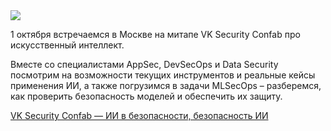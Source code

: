 <!--2025-09-15 14:31:49-->
<div class="yb">
  <div class="rss habr"><img src="https://habrastorage.org/getpro/habr/upload_files/292/711/7c7/2927117c7ac99c0276c1419e908040c8.png" /><p>1 октября встречаемся в Москве на митапе VK Security Confab про искусственный интеллект.</p><p>Вместе со специалистами AppSec, DevSecOps и Data Security посмотрим на возможности текущих инструментов и реальные кейсы применения ИИ, а также погрузимся в задачи MLSecOps – разберемся, как проверить безопасность моделей и обеспечить их защиту.</p> <a... <p class="titl"><a href="https://habr.com/ru/companies/vk/news/947126/?utm_source=habrahabr&utm_medium=rss&utm_campaign=947126">VK Security Confab — ИИ в безопасности, безопасность ИИ</a></p></div>
</div>
